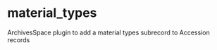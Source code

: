 material_types
==============

ArchivesSpace plugin to add a material types subrecord to Accession records
